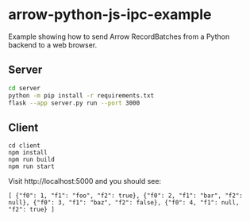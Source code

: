 # arrow-python-js-ipc-example

Example showing how to send Arrow RecordBatches from a Python backend to a web browser.

## Server

```sh
cd server
python -m pip install -r requirements.txt
flask --app server.py run --port 3000
```

## Client

```
cd client
npm install
npm run build
npm run start
```

Visit http://localhost:5000 and you should see:

```
[ {"f0": 1, "f1": "foo", "f2": true}, {"f0": 2, "f1": "bar", "f2": null}, {"f0": 3, "f1": "baz", "f2": false}, {"f0": 4, "f1": null, "f2": true} ]
```

